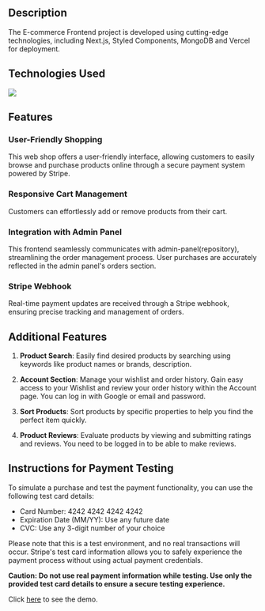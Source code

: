 ## Description
The E-commerce Frontend project is developed using cutting-edge technologies, including Next.js, Styled Components, MongoDB and Vercel for deployment.

## Technologies Used

<p align="start">
  <a href="https://skillicons.dev">
    <img src="https://skillicons.dev/icons?i=react,nextjs,mongodb,vercel,github" />
  </a>
</p>

## Features
### User-Friendly Shopping

This web shop offers a user-friendly interface, allowing customers to easily browse and purchase products online through a secure payment system powered by Stripe.

### Responsive Cart Management

Customers can effortlessly add or remove products from their cart.

### Integration with Admin Panel

This frontend seamlessly communicates with admin-panel(repository), streamlining the order management process. User purchases are accurately reflected in the admin panel's orders section.

### Stripe Webhook

Real-time payment updates are received through a Stripe webhook, ensuring precise tracking and management of orders.

## Additional Features

1. **Product Search**: Easily find desired products by searching using keywords like product names or brands, description.

2. **Account Section**: Manage your wishlist and order history. Gain easy access to your Wishlist and review your order history within the Account page. You can log in with Google or email and password.
   
4. **Sort Products**: Sort products by specific properties to help you find the perfect item quickly.

5. **Product Reviews**: Evaluate products by viewing and submitting ratings and reviews. You need to be logged in to be able to make reviews.

## Instructions for Payment Testing

To simulate a purchase and test the payment functionality, you can use the following test card details:

- Card Number: 4242 4242 4242 4242
- Expiration Date (MM/YY): Use any future date
- CVC: Use any 3-digit number of your choice

Please note that this is a test environment, and no real transactions will occur. Stripe's test card information allows you to safely experience the payment process without using actual payment credentials.

**Caution: Do not use real payment information while testing. Use only the provided test card details to ensure a secure testing experience.**

Click [here](https://e-commerce-front-2023.vercel.app/) to see the demo.
